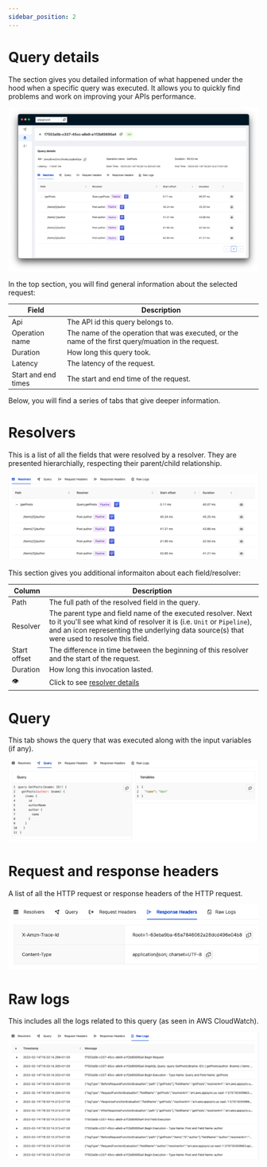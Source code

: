 ```yaml
---
sidebar_position: 2
---
```


# Query details

The section gives you detailed information of what happened under the hood when a specific query was executed. It allows you to quickly find problems and work on improving your APIs performance.

![Query Detailst](img/query-details.png)

In the top section, you will find general information about the selected request:

| Field | Description |
| -- | -- |
| Api |  The API id this query belongs to.
| Operation name |  The name of the operation that was executed, or the name of the first query/muation in the request. |
| Duration |  How long this query took. |
| Latency | The latency of the request. |
| Start and end times |  The start and end time of the request. |

Below, you will find a series of tabs that give deeper information.

# Resolvers

This is a list of all the fields that were resolved by a resolver. They are presented hierarchially, respecting their parent/child relationship.

![Resolvers](img/resolvers.png)

This section gives you additional informaiton about each field/resolver:

| Column | Description |
| ---  | --- | 
| Path|  The full path of the resolved field in the query. |
| Resolver| The parent type and field name of the executed resolver. Next to it you'll see what kind of resolver it is (i.e. `Unit` or `Pipeline`), and an icon representing the underlying data source(s) that were used to resolve this field. |
| Start offset| The difference in time between the beginning of this resolver and the start of the request.|
| Duration| How long this invocation lasted.|
| 👁 | Click to see [resolver details](./resolver-details) |

# Query

This tab shows the query that was executed along with the input variables (if any).

![Query](img/query.png)

# Request and response headers

A list of all the HTTP request or response headers of the HTTP request.

![Headers](img/headers.png)

# Raw logs
This includes all the logs related to this query (as seen in AWS CloudWatch).

![Raw logs](img/raw-logs.png)
